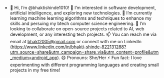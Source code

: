 - 👋 Hi, I’m @bhaktishinde1010!
👀 I’m interested in software development, artificial intelligence, and exploring new technologies.
🌱 I’m currently learning machine learning algorithms and techniques to enhance my skills and persuing my btech computer science engineering. 
💞️ I’m looking to collaborate on open-source projects related to AI, web development, or any interesting tech projects.
📫 You can reach me via email at bhakt2005@gmail.com or connect with me on LinkedIn (https://www.linkedin.com/in/bhakti-shinde-822131288?utm_source=share&utm_campaign=share_via&utm_content=profile&utm_medium=android_app).
😄 Pronouns: She/Her
⚡ Fun fact: I love experimenting with different programming languages and creating small projects in my free time!

<!---
bhaktishinde1010/bhaktishinde1010 is a ✨ special ✨ repository because its `README.md` (this file) appears on your GitHub profile.
You can click the Preview link to take a look at your changes.
--->
